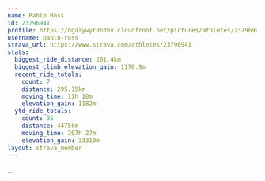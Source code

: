 ```yaml
---
name: Pablo Ross
id: 23796941
profile: https://dgalywyr863hv.cloudfront.net/pictures/athletes/23796941/14615399/1/large.jpg
username: pablo-ross
strava_url: https://www.strava.com/athletes/23796941
stats:
  biggest_ride_distance: 201.4km
  biggest_climb_elevation_gain: 1170.9m
  recent_ride_totals:
    count: 7
    distance: 295.15km
    moving_time: 11h 18m
    elevation_gain: 1182m
  ytd_ride_totals:
    count: 95
    distance: 4475km
    moving_time: 207h 27m
    elevation_gain: 33310m
layout: strava_member
--- 
```

...
